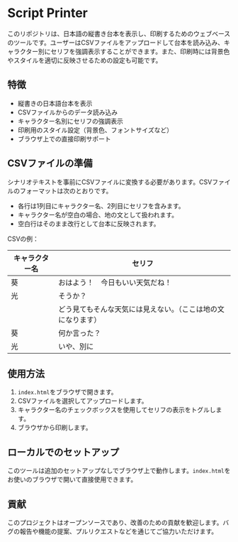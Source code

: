 # Script Printer

このリポジトリは、日本語の縦書き台本を表示し、印刷するためのウェブベースのツールです。ユーザーはCSVファイルをアップロードして台本を読み込み、キャラクター別にセリフを強調表示することができます。また、印刷時には背景色やスタイルを適切に反映させるための設定も可能です。

## 特徴

- 縦書きの日本語台本を表示
- CSVファイルからのデータ読み込み
- キャラクター名別にセリフの強調表示
- 印刷用のスタイル設定（背景色、フォントサイズなど）
- ブラウザ上での直接印刷サポート

## CSVファイルの準備

シナリオテキストを事前にCSVファイルに変換する必要があります。CSVファイルのフォーマットは次のとおりです。

- 各行は1列目にキャラクター名、2列目にセリフを含みます。
- キャラクター名が空白の場合、地の文として扱われます。
- 空白行はそのまま改行として台本に反映されます。

CSVの例：

| キャラクター名 | セリフ |
| ---------- | ---- |
| 葵 | おはよう！　今日もいい天気だね！ |
| 光 | そうか？ |
| | どう見てもそんな天気には見えない。（ここは地の文になります） |
| 葵 | 何か言った？ |
| 光 | いや、別に |

## 使用方法

1. `index.html`をブラウザで開きます。
2. CSVファイルを選択してアップロードします。
3. キャラクター名のチェックボックスを使用してセリフの表示をトグルします。
4. ブラウザから印刷します。

## ローカルでのセットアップ

このツールは追加のセットアップなしでブラウザ上で動作します。`index.html`をお使いのブラウザで開いて直接使用できます。

## 貢献

このプロジェクトはオープンソースであり、改善のための貢献を歓迎します。バグの報告や機能の提案、プルリクエストなどを通じてご協力いただけます。
